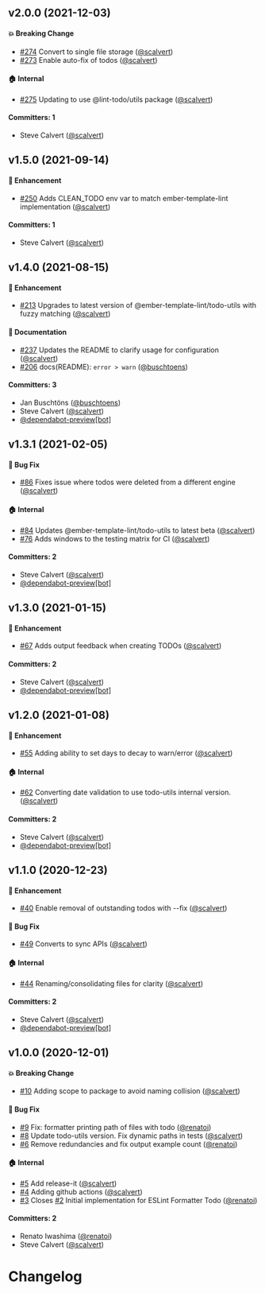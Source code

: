

## v2.0.0 (2021-12-03)

#### :boom: Breaking Change
* [#274](https://github.com/scalvert/eslint-formatter-todo/pull/274) Convert to single file storage ([@scalvert](https://github.com/scalvert))
* [#273](https://github.com/scalvert/eslint-formatter-todo/pull/273) Enable auto-fix of todos ([@scalvert](https://github.com/scalvert))

#### :house: Internal
* [#275](https://github.com/scalvert/eslint-formatter-todo/pull/275) Updating to use @lint-todo/utils package ([@scalvert](https://github.com/scalvert))

#### Committers: 1
- Steve Calvert ([@scalvert](https://github.com/scalvert))


## v1.5.0 (2021-09-14)

#### :rocket: Enhancement
* [#250](https://github.com/scalvert/eslint-formatter-todo/pull/250) Adds CLEAN_TODO env var to match ember-template-lint implementation ([@scalvert](https://github.com/scalvert))

#### Committers: 1
- Steve Calvert ([@scalvert](https://github.com/scalvert))


## v1.4.0 (2021-08-15)

#### :rocket: Enhancement
* [#213](https://github.com/scalvert/eslint-formatter-todo/pull/213) Upgrades to latest version of @ember-template-lint/todo-utils with fuzzy matching ([@scalvert](https://github.com/scalvert))

#### :memo: Documentation
* [#237](https://github.com/scalvert/eslint-formatter-todo/pull/237) Updates the README to clarify usage for configuration ([@scalvert](https://github.com/scalvert))
* [#206](https://github.com/scalvert/eslint-formatter-todo/pull/206) docs(README): `error > warn` ([@buschtoens](https://github.com/buschtoens))

#### Committers: 3
- Jan Buschtöns ([@buschtoens](https://github.com/buschtoens))
- Steve Calvert ([@scalvert](https://github.com/scalvert))
- [@dependabot-preview[bot]](https://github.com/apps/dependabot-preview)


## v1.3.1 (2021-02-05)

#### :bug: Bug Fix
* [#86](https://github.com/scalvert/eslint-formatter-todo/pull/86) Fixes issue where todos were deleted from a different engine ([@scalvert](https://github.com/scalvert))

#### :house: Internal
* [#84](https://github.com/scalvert/eslint-formatter-todo/pull/84) Updates @ember-template-lint/todo-utils to latest beta ([@scalvert](https://github.com/scalvert))
* [#76](https://github.com/scalvert/eslint-formatter-todo/pull/76) Adds windows to the testing matrix for CI ([@scalvert](https://github.com/scalvert))

#### Committers: 2
- Steve Calvert ([@scalvert](https://github.com/scalvert))
- [@dependabot-preview[bot]](https://github.com/apps/dependabot-preview)


## v1.3.0 (2021-01-15)

#### :rocket: Enhancement
* [#67](https://github.com/scalvert/eslint-formatter-todo/pull/67) Adds output feedback when creating TODOs ([@scalvert](https://github.com/scalvert))

#### Committers: 2
- Steve Calvert ([@scalvert](https://github.com/scalvert))
- [@dependabot-preview[bot]](https://github.com/apps/dependabot-preview)


## v1.2.0 (2021-01-08)

#### :rocket: Enhancement
* [#55](https://github.com/scalvert/eslint-formatter-todo/pull/55) Adding ability to set days to decay to warn/error ([@scalvert](https://github.com/scalvert))

#### :house: Internal
* [#62](https://github.com/scalvert/eslint-formatter-todo/pull/62) Converting date validation to use todo-utils internal version. ([@scalvert](https://github.com/scalvert))

#### Committers: 2
- Steve Calvert ([@scalvert](https://github.com/scalvert))
- [@dependabot-preview[bot]](https://github.com/apps/dependabot-preview)


## v1.1.0 (2020-12-23)

#### :rocket: Enhancement
* [#40](https://github.com/scalvert/eslint-formatter-todo/pull/40) Enable removal of outstanding todos with --fix ([@scalvert](https://github.com/scalvert))

#### :bug: Bug Fix
* [#49](https://github.com/scalvert/eslint-formatter-todo/pull/49) Converts to sync APIs ([@scalvert](https://github.com/scalvert))

#### :house: Internal
* [#44](https://github.com/scalvert/eslint-formatter-todo/pull/44) Renaming/consolidating files for clarity ([@scalvert](https://github.com/scalvert))

#### Committers: 2
- Steve Calvert ([@scalvert](https://github.com/scalvert))
- [@dependabot-preview[bot]](https://github.com/apps/dependabot-preview)


## v1.0.0 (2020-12-01)

#### :boom: Breaking Change
* [#10](https://github.com/scalvert/eslint-formatter-todo/pull/10) Adding scope to package to avoid naming collision ([@scalvert](https://github.com/scalvert))

#### :bug: Bug Fix
* [#9](https://github.com/scalvert/eslint-formatter-todo/pull/9) Fix: formatter printing path of files with todo ([@renatoi](https://github.com/renatoi))
* [#8](https://github.com/scalvert/eslint-formatter-todo/pull/8) Update todo-utils version. Fix dynamic paths in tests ([@scalvert](https://github.com/scalvert))
* [#6](https://github.com/scalvert/eslint-formatter-todo/pull/6) Remove redundancies and fix output example count ([@renatoi](https://github.com/renatoi))

#### :house: Internal
* [#5](https://github.com/scalvert/eslint-formatter-todo/pull/5) Add release-it ([@scalvert](https://github.com/scalvert))
* [#4](https://github.com/scalvert/eslint-formatter-todo/pull/4) Adding github actions ([@scalvert](https://github.com/scalvert))
* [#3](https://github.com/scalvert/eslint-formatter-todo/pull/3) Closes [#2](https://github.com/scalvert/eslint-formatter-todo/issues/2) Initial implementation for ESLint Formatter Todo ([@renatoi](https://github.com/renatoi))

#### Committers: 2
- Renato Iwashima ([@renatoi](https://github.com/renatoi))
- Steve Calvert ([@scalvert](https://github.com/scalvert))


# Changelog
